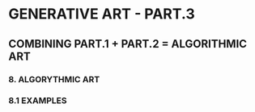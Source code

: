 # GENERATIVE ART - PART.3

## COMBINING PART.1 + PART.2 = ALGORITHMIC ART

### 8. ALGORYTHMIC ART

### 8.1 EXAMPLES